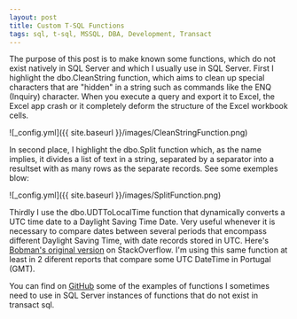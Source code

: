 ```yaml
---
layout: post
title: Custom T-SQL Functions
tags: sql, t-sql, MSSQL, DBA, Development, Transact
---
```


The purpose of this post is to make known some functions, which do not exist natively in SQL Server and which I usually use in SQL Server.
First I highlight the dbo.CleanString function, which aims to clean up special characters that are "hidden" in a string such as commands like the ENQ (Inquiry) character. When you execute a query and export it to Excel, the Excel app crash or it completely deform the structure of the Excel workbook cells.

![_config.yml]({{ site.baseurl }}/images/CleanStringFunction.png)

In second place, I highlight the dbo.Split function which, as the name implies, it divides a list of text in a string, separated by a separator into a resultset with as many rows as the separate records.
See some exemples blow:

![_config.yml]({{ site.baseurl }}/images/SplitFunction.png)

Thirdly I use the dbo.UDTToLocalTime function that dynamically converts a UTC time date to a Daylight Saving Time Date. Very useful whenever it is necessary to compare dates between several periods that encompass different Daylight Saving Time, with date records stored in UTC.
Here's [Bobman's original version](http://stackoverflow.com/questions/3404646/how-to-calculate-the-local-datetime-from-a-utc-datetime-in-tsql-sql-2005/8842966#8842966) on StackOverflow. I'm using this same function at least in 2 diferent reports that compare some UTC DateTime in Portugal (GMT).

You can find on [GitHub](https://github.com/HelderViana/TSQL-Handy-Functions) some of the examples of functions I sometimes need to use in SQL Server instances of functions that do not exist in transact sql.
